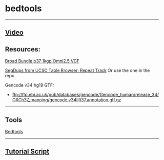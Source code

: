# bedtools
----------------

## [Video](https://www.youtube.com/watch?v=Cf1xd0GRxu4)

## Resources:

[Broad Bundle b37 1kgp Omni2.5 VCF](https://console.cloud.google.com/storage/browser/_details/gcp-public-data--broad-references/hg19%2Fv0%2F1000G_omni2.5.b37.vcf.gz)

[SegDups from UCSC Table Browser: Repeat Track](https://genome.ucsc.edu/cgi-bin/hgTables) 
Or use the one in the repo

Gencode v34 hg19 GTF: 
  * ftp://ftp.ebi.ac.uk/pub/databases/gencode/Gencode_human/release_34/GRCh37_mapping/gencode.v34lift37.annotation.gtf.gz

---------

## Tools

[Bedtools](https://bedtools.readthedocs.io/en/latest/)

-------

## [Tutorial Script](https://github.com/dantaki/videos/blob/master/bedtools/tut.sh)
